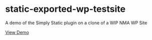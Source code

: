 # static-exported-wp-testsite
A demo of the Simply Static plugin on a clone of a WIP NMA WP Site

[View Demo](htttps://kccnma.github.io/static-exported-wp-testsite)
